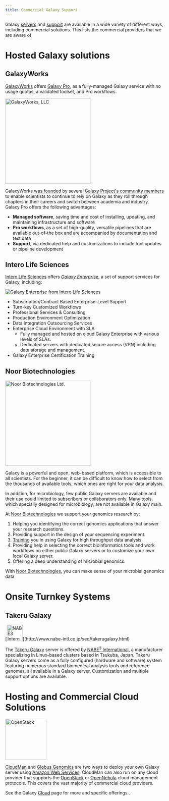 ```yaml
---
title: Commercial Galaxy Support
---
```

Galaxy [servers](/use/) and [support](/support/) are available in a wide variety of different ways, including commercial solutions. This lists the commercial providers that we are aware of

# Hosted Galaxy solutions

## GalaxyWorks

[GalaxyWorks](https://galaxyworks.io/) offers [Galaxy Pro](https://galaxyworks.io/product), as a fully-managed Galaxy service with no usage quotas, a validated toolset, and Pro workflows.

<div class='right'><a href='https://galaxyworks.io/'><img src="/images/logos/galaxyworks-logo.png" alt="GalaxyWorks, LLC" width="270" /></a></div>

GalaxyWorks [was founded](https://galaxyproject.org/news/2020-06-galaxyworks-announcement/) by several [Galaxy Project's community members](https://galaxyworks.io/about/) to enable scientists to continue to rely on Galaxy as they roll through chapters in their careers and switch between academia and industry. Galaxy Pro offers the following advantages:

* **Managed software**, saving time and cost of installing, updating, and maintaining infrastructure and software
* **Pro workflows**, as a set of high-quality, versatile pipelines that are available out-of-the box and are accompanied by documentation and test data
* **Support**, via dedicated help and customizations to include tool updates or pipeline development


## Intero Life Sciences

[Intero Life Sciences](https://www.interolifesciences.com/) offers *[Galaxy Enterprise](https://www.galaxyinformatics.com/)*,  a set of support services for Galaxy, including:

[<img class="float-right" src="/images/logos/galaxy-enterprise-logo-200.png" alt="Galaxy Enterprise from Intero Life Sciences" />](https://www.galaxyinformatics.com/)

* Subscription/Contract Based Enterprise-Level Support
* Turn-key Customized Workflows
* Professional Services & Consulting
* Production Environment Optimization
* Data Integration Outsourcing Services
* Enterprise Cloud Environment with SLA
  * Fully managed and hosted on cloud Galaxy Enterprise with various levels of SLAs.
  * Dedicated servers with dedicated secure access (VPN) including data storage and management.
* Galaxy Enterprise Certification Training

## Noor Biotechnologies

<div class='right'><a href='http://noorbiotech.com/'><img src="/images/logos/NoorBioTechLogo.jpg" alt="Noor Biotechnologies Ltd." width="270" /></a></div>

Galaxy is a powerful and open, web-based platform, which is accessible to all scientists. For the beginner, it can be difficult to know how to select from the thousands of available tools, which ones are right for your data analysis.

In addition, for microbiology, few public Galaxy servers are available and their use could limited to subscribers or collaborators only. Many tools, which specially designed for microbiology, are not available in Galaxy main.

At [Noor Biotechnologies](http://noorbiotech.com/) we support your genomics research by:

1. Helping you identifying the correct genomics applications that answer your research questions.
2. Providing support in the design of your sequencing experiment.
3. [Training](/support/commercial/#training) you in using Galaxy for high throughput data analysis.
4. Providing help in selecting the correct bioinformatics tools and work workflows on either public Galaxy servers or to customize your own local Galaxy server.
5. Offering a deep understanding of microbial genomics.

With [Noor Biotechnologies](http://noorbiotech.com/), you can make sense of your microbial genomics data


# Onsite Turnkey Systems

## Takeru Galaxy

<div class='right'>
[<img src="/images/logos/nabe-logo.png" alt="NABE3 International" height="50" />](http://www.nabe-intl.co.jp/seq/takerugalaxy.html)</a></div>

The [Takeru Galaxy](http://www.nabe-intl.co.jp/seq/takerugalaxy.html) server is offered by [NABE<sup>3</sup> International](http://www.nabe-intl.co.jp), a manufacturer specializing in Linux-based clusters based in Tsukuba, Japan. Takeru Galaxy servers come as a fully configured (hardware and software) system featuring numerous standard biomedical analysis tools and reference genomes, all available in a Galaxy server.  Customization and multiple support options are available.

# Hosting and Commercial Cloud Solutions

<div class='right'><a href='http://openstack.org'><img src="/images/logos/OpenStackLogo.png" alt="OpenStack" width="130" /></a>
</div>

[CloudMan](/cloudman/) and [Globus Genomics](/cloud/#globus-genomics) are two ways to deploy your own Galaxy server using [Amazon Web Services](http://aws.amazon.com). CloudMan can also run on any cloud provider that supports the [OpenStack](http://openstack.org) or [OpenNebula](http://opennebula.org) cloud management protocols.  This covers the vast majority of commercial cloud providers.

See the Galaxy [Cloud](/cloud/) page for more and specific offerings..
